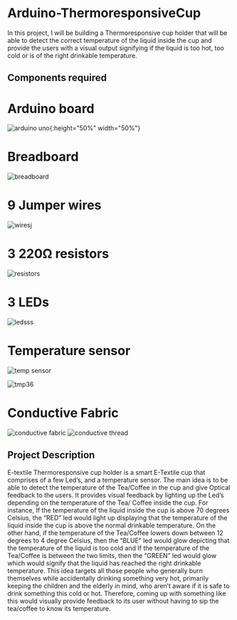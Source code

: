 # Arduino-ThermoresponsiveCup
In this project, I will be building a Thermoresponsive cup holder that will be able to detect the correct temperature of the liquid inside the cup and provide the users with a visual output signifying if the liquid is too hot, too cold or is of the right drinkable temperature. 
## Components required
# Arduino board
![arduino uno](https://user-images.githubusercontent.com/36547662/86252274-4a669b80-bbb3-11ea-81da-6a2a19244d5c.png ){:height="50%" width="50%"}
# Breadboard
![breadboard](https://user-images.githubusercontent.com/36547662/86253474-e349e680-bbb4-11ea-8a69-446dd88548d5.jpg)
# 9 Jumper wires
![wiresj](https://user-images.githubusercontent.com/36547662/86253570-02e10f00-bbb5-11ea-8c1e-25d0af3f5c21.jpg)
# 3 220Ω resistors
![resistors](https://user-images.githubusercontent.com/36547662/86254651-66b80780-bbb6-11ea-82e4-09840b91c713.png)

# 3 LEDs
![ledsss](https://user-images.githubusercontent.com/36547662/86252435-80a41b00-bbb3-11ea-87a6-e32779b4c735.jpg)

# Temperature sensor
![temp sensor](https://user-images.githubusercontent.com/36547662/86252057-ff4c8880-bbb2-11ea-98c1-2c21cd8046cc.jpg)

![tmp36](https://user-images.githubusercontent.com/36547662/86252626-bf39d580-bbb3-11ea-97bd-f4de3cec6cb9.jpg)

# Conductive Fabric
![conductive fabric](https://user-images.githubusercontent.com/36547662/86253987-869afb80-bbb5-11ea-988f-ac9ebe475733.jpg)
![conductive thread](https://user-images.githubusercontent.com/36547662/86254090-a6caba80-bbb5-11ea-8694-f8386512b137.jpg)


## Project Description 
 E-textile Thermoresponsive cup holder is a smart E-Textile cup that comprises of a few Led’s, and a temperature sensor. The main idea is to be able to detect the temperature of the Tea/Coffee in the cup and give Optical feedback to the users. It provides visual feedback by lighting up the Led’s depending on the temperature of the Tea/ Coffee inside the cup. For instance, If the temperature of the liquid inside the cup is above 70 degrees Celsius, the “RED” led would light up  displaying that the temperature of the liquid inside the cup is above the normal drinkable temperature. On the other hand, if the temperature of the Tea/Coffee lowers down between 12 degrees to 4 degree Celsius, then the “BLUE” led would glow depicting that the temperature of the liquid is too cold and If the temperature of the Tea/Coffee is between the two limits, then the “GREEN” led would glow which would signify that the liquid has reached the right drinkable temperature. This idea targets all those people who generally burn themselves while accidentally drinking something very hot, primarily keeping the children and the elderly in mind, who aren’t aware if it is safe to drink something this cold or hot. Therefore, coming up with something like this would visually provide feedback to its user without having to sip the tea/coffee to know its temperature.
